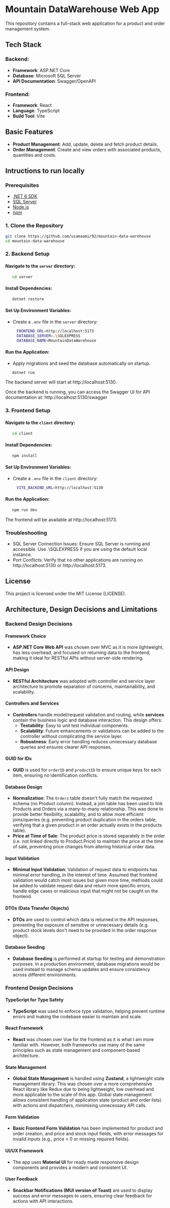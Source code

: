 # Mountain DataWarehouse Web App

This repository contains a full-stack web application for a product and order management system.

## Tech Stack

### Backend:
- **Framework**: ASP.NET Core
- **Database**: Microsoft SQL Server
- **API Documentation**: Swagger/OpenAPI

### Frontend:
- **Framework**: React
- **Language**: TypeScript
- **Build Tool**: Vite


## Basic Features

- **Product Management**: Add, update, delete and fetch product details.
- **Order Management**: Create and view orders with associated products, quantities and costs.


## Intructions to run locally
### Prerequisites

   - [.NET 6 SDK](https://dotnet.microsoft.com/download/dotnet/6.0)
   - [SQL Server](https://www.microsoft.com/en-us/sql-server)
   - [Node.js](https://nodejs.org/)
   - [npm](https://www.npmjs.com/)


### 1. Clone the Repository
```bash
git clone https://github.com/usamaamir92/mountain-data-warehouse
cd mountain-data-warehouse
```

### 2. Backend Setup
#### Navigate to the `server` directory:
```bash
   cd server
```

#### Install Dependencies:
```bash
   dotnet restore
```

#### Set Up Environment Variables:
   - Create a `.env` file in the `server` directory:
```bash
     FRONTEND_URL=http://localhost:5173
     DATABASE_SERVER=.\SQLEXPRESS
     DATABASE_NAME=MountainDataWarehouse
```

#### Run the Application:
   - Apply migrations and seed the database automatically on startup.
```bash
   dotnet run
```

   The backend server will start at http://localhost:5130.
   
   Once the backend is running, you can access the Swagger UI for API documentation at:
   http://localhost:5130/swagger


### 3. Frontend Setup
#### Navigate to the `client` directory:
```bash
   cd client
```

#### Install Dependencies:
```bash
   npm install
```

#### Set Up Environment Variables:
   - Create a `.env` file in the `client` directory:
```bash
     VITE_BACKEND_URL=http://localhost:5130
```

#### Run the Application:
```bash
   npm run dev
```
   The frontend will be available at http://localhost:5173.



### Troubleshooting

- SQL Server Connection Issues: Ensure SQL Server is running and accessible. Use .\SQLEXPRESS if you are using the default local instance.
- Port Conflicts: Verify that no other applications are running on http://localhost:5130 or http://localhost:5173.


## License

This project is licensed under the MIT License (LICENSE).

## Architecture, Design Decisions and Limitations

### Backend Design Decisions

#### Framework Choice
- **ASP.NET Core Web API** was chosen over MVC as it is more lightweight, has less overhead, and focused on returning data to the frontend, making it ideal for RESTful APIs without server-side rendering.

#### API Design
- **RESTful Architecture** was adopted with controller and service layer architecture to promote separation of concerns, maintainability, and scalability.

#### Controllers and Services
- **Controllers** handle model/request validation and routing, while **services** contain the business logic and database interaction. This design offers:
  - **Testability**: Easy to unit test individual components.
  - **Scalability**: Future enhancements or validations can be added to the controller without complicating the service layer.
  - **Robustness**: Early error handling reduces unnecessary database queries and ensures clearer API responses.

#### GUID for IDs
- **GUID** is used for `orderID` and `productID` to ensure unique keys for each item, ensuring no identification conflicts.

#### Database Design
- **Normalization**: The `Orders` table doesn't fully match the requested schema (no Product column). Instead, a join table has been used to link Products and Orders via a many-to-many relationship. This was done to provide better flexibility, scalability, and to allow more efficient joins/queries (e.g. preventing product duplication in the orders table, verifying that a given product in an order actually exists in the products table).
- **Price at Time of Sale**: The product price is stored separately in the order (i.e. not linked directly to Product.Price) to maintain the price at the time of sale, preventing price changes from altering historical order data.

#### Input Validation
- **Minimal Input Validation**: Validation of request data to endpoints has minimal error handling, in the interest of time. Assumed that frontend validation would catch most issues but given more time, methods could be added to validate request data and return more specific errors, handle edge cases or malicious input that might not be caught on the frontend.

#### DTOs (Data Transfer Objects)
- **DTOs** are used to control which data is returned in the API responses, preventing the exposure of sensitive or unnecessary details (e.g. product stock levels don't need to be provided in the order response object).

#### Database Seeding
- **Database Seeding** is performed at startup for testing and demonstration purposes. In a production environment, database migrations would be used instead to manage schema updates and ensure consistency across different environments.

### Frontend Design Decisions

#### TypeScript for Type Safety
- **TypeScript** was used to enforce type validation, helping prevent runtime errors and making the codebase easier to maintain and scale.

#### React Framework
- **React** was chosen over Vue for the frontend as it is what I am more familiar with. However, both frameworks use many of the same principles such as state management and component-based architecture.

#### State Management
- **Global State Management** is handled using **Zustand**, a lightweight state management library. This was chosen over a more comprehensive React library like Redux due to being lightweight, low overhead and more applicable to the scale of this app. Global state management allows consistent handling of application state (product and order lists) with actions and dispatchers, minimising unnecessary API calls.

#### Form Validation
- **Basic Frontend Form Validation** has been implemented for product and order creation, and price and stock input fields, with error messages for invalid inputs (e.g., price < 0 or missing required fields).

#### UI/UX Framework
- The app uses **Material UI** for ready made responsive design components and provides a modern and consistent UI.
  
#### User Feedback
- **Snackbar Notifications (MUI version of Toast)** are used to display success and error messages to users, ensuring clear feedback for actions with API interactions.



